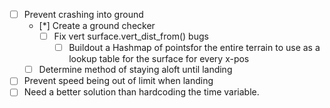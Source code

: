 - [ ] Prevent crashing into ground
    - [*] Create a ground checker
        -[ ] Fix vert surface.vert_dist_from() bugs
            - [ ] Buildout a Hashmap of pointsfor the entire terrain to use
                as a lookup table for the surface for every x-pos
    - [ ] Determine method of staying aloft until landing
- [ ] Prevent speed being out of limit when landing
- [ ] Need a better solution than hardcoding the time variable. 